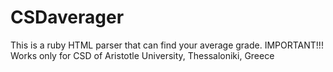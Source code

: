 CSDaverager
===========

This is a ruby HTML parser that can find your average grade. IMPORTANT!!! Works only for CSD of Aristotle University, Thessaloniki, Greece
